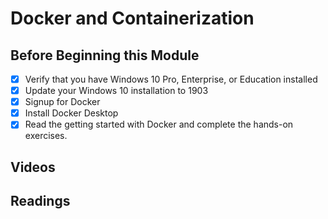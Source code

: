 # Docker and Containerization
## Before Beginning this Module
- [x] Verify that you have Windows 10 Pro, Enterprise, or Education installed
- [x] Update your Windows 10 installation to 1903
- [x] Signup for Docker
- [x] Install Docker Desktop
- [x] Read the getting started with Docker and complete the hands-on exercises.
## Videos
## Readings


